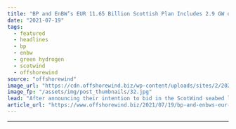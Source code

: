 ```yaml
---
title: "BP and EnBW’s EUR 11.65 Billion Scottish Plan Includes 2.9 GW of Offshore Wind, Green Hydrogen"
date: "2021-07-19"
tags: 
  - featured
  - headlines
  - bp
  - enbw
  - green hydrogen
  - scotwind
  - offshorewind
source: "offshorewind"
image_url: "https://cdn.offshorewind.biz/wp-content/uploads/sites/2/2021/02/01093011/EnBW-Seeks-Offshore-MAC.jpg"
image_fp: "/assets/img/post_thumbnails/32.jpg"
lead: "After announcing their intention to bid in the ScotWind seabed leasing this May, British"
article_url: "https://www.offshorewind.biz/2021/07/19/bp-and-enbws-eur-11-65-billion-scottish-plan-includes-2-9-gw-of-offshore-wind-green-hydrogen/"
---
```


---

